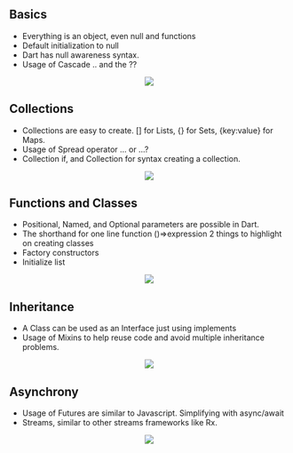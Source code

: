 ## Basics
* Everything is an object, even null and functions
* Default initialization to null
* Dart has null awareness syntax.
* Usage of Cascade .. and the ??</b> </h1>
<p align="center">
 <img src="https://github.com/trinib/-tFLUTTER_DOCS-/blob/main/Images/Cheat_sheet/Flutter-cheatsheet1.jpg">

## Collections
* Collections are easy to create. [] for Lists, {} for Sets, {key:value} for Maps.
* Usage of Spread operator … or …?
* Collection if, and Collection for syntax creating a collection.
<p align="center">
 <img src="https://github.com/trinib/-tFLUTTER_DOCS-/blob/main/Images/Cheat_sheet/Flutter-cheatsheet2-1086x1536.jpg">
  
## Functions and Classes
* Positional, Named, and Optional parameters are possible in Dart.
* The shorthand for one line function ()=>expression
2 things to highlight on creating classes
* Factory constructors
* Initialize list
<p align="center">
 <img src="https://github.com/trinib/-tFLUTTER_DOCS-/blob/main/Images/Cheat_sheet/Flutter-cheatsheet3.jpg">
  
## Inheritance
* A Class can be used as an Interface just using implements
* Usage of Mixins to help reuse code and avoid multiple inheritance problems.
<p align="center">
 <img src="https://github.com/trinib/-tFLUTTER_DOCS-/blob/main/Images/Cheat_sheet/Flutter-cheatsheet4.jpg">

## Asynchrony
* Usage of Futures are similar to Javascript. Simplifying with async/await
* Streams, similar to other streams frameworks like Rx.
<p align="center">
 <img src="https://github.com/trinib/-tFLUTTER_DOCS-/blob/main/Images/Cheat_sheet/Flutter-cheatsheet5.jpg">
